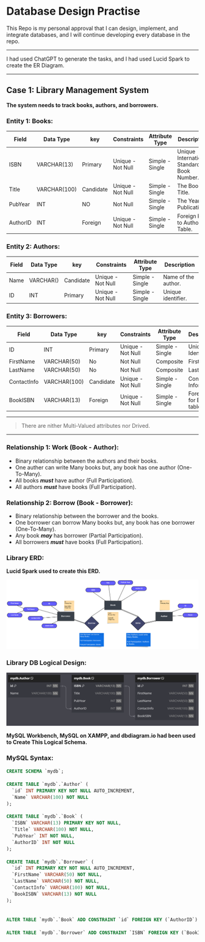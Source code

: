 # Database Design Practise

This Repo is my personal approval that I can design, implement, and integrate databases, and I will continue developing every database in the repo.

---

I had used ChatGPT to generate the tasks, and I had used Lucid Spark to create the ER Diagram.

---

## Case 1: Library Management System

**The system needs to track books, authors, and borrowers.**

### Entity 1: Books:

|   Field  |   Data Type  |    key    |    Constraints    |  Attribute Type |                 Description                |
|--------|------------|---------|-----------------|---------------|------------------------------------------|
| ISBN     |  VARCHAR(13) |  Primary  | Unique - Not Null | Simple - Single | Unique International Standard Book Number. |
| Title    | VARCHAR(100) | Candidate | Unique - Not Null | Simple - Single | The Book Title.                            |
| PubYear  |      INT     |     NO    |      Not Null     | Simple - Single | The Year of Publication.                   |
| AuthorID |      INT     |  Foreign  | Unique - Not Null | Simple - Single | Foreign Key to Authors Table.              |

### Entity 2: Authors:

| Field | Data Type | key       | Constraints       | Attribute Type  | Description          |
|-------|-----------|-----------|-------------------|-----------------|----------------------|
| Name  | VARCHAR() | Candidate | Unique - Not Null | Simple - Single | Name of the author.  |
| ID    | INT       | Primary   | Unique - Not Null | Simple - Single | Unique identifier.   |

### Entity 3: Borrowers:

| Field       | Data Type    | key       | Constraints       | Attribute Type  | Description                  |
|-------------|--------------|-----------|-------------------|-----------------|------------------------------|
| ID          | INT          | Primary   | Unique - Not Null | Simple - Single | Unique Identifier.           |
| FirstName   | VARCHAR(50)  | No        | Not Null | Composite       | First Name.                  |
| LastName    | VARCHAR(50)  | No        | Not Null | Composite       | Last Name.                   |
| ContactInfo | VARCHAR(100) | Candidate | Unique - Not Null | Simple - Single | Contact Information.         |
| BookISBN    | VARCHAR(13)  | Foreign   | Unique - Not Null | Simple - Single | Foreign Key for Books table. |

---
> There are nither Multi-Valued attributes nor Drived.
---

### Relationship 1: Work (Book - Author):

- Binary relationship between the authors and their books.
- One auther can write Many books but, any book has one author (One-To-Many).
- All books **_must_** have author (Full Participation).
- All authors **_must_** have books (Full Participation).

### Relationship 2: Borrow (Book - Borrower):

- Binary relationship between the borrower and the books.
- One borrower can borrow Many books but, any book has one borrower (One-To-Many).
- Any book **_may_** has borrower (Partial Participation).
- All borrowers **_must_** have books (Full Participation).

### Library ERD: 

**Lucid Spark used to create this ERD.**

![ERD](https://github.com/ibrahim99035/DatabasePractise/blob/7998c4cf1a5dc77fe6edaac9aff2a26a85564e67/Library%20Management%20System/Library%20ERD.png)

### Library DB Logical Design: 

![LogicalDesign](https://github.com/ibrahim99035/DatabasePractise/blob/621a2acea87e17abfc29b24c105197c248c0785c/Library%20Management%20System/dbdiagramio.PNG)

**MySQL Workbench, MySQL on XAMPP, and dbdiagram.io had been used to Create This Logical Schema.**

### MySQL Syntax:

```sql
CREATE SCHEMA `mydb`;

CREATE TABLE `mydb`.`Author` (
  `id` INT PRIMARY KEY NOT NULL AUTO_INCREMENT,
  `Name` VARCHAR(100) NOT NULL
);

CREATE TABLE `mydb`.`Book` (
  `ISBN` VARCHAR(13) PRIMARY KEY NOT NULL,
  `Title` VARCHAR(100) NOT NULL,
  `PubYear` INT NOT NULL,
  `AuthorID` INT NOT NULL
);

CREATE TABLE `mydb`.`Borrower` (
  `id` INT PRIMARY KEY NOT NULL AUTO_INCREMENT,
  `FirstName` VARCHAR(50) NOT NULL,
  `LastName` VARCHAR(50) NOT NULL,
  `ContactInfo` VARCHAR(100) NOT NULL,
  `BookISBN` VARCHAR(13) NOT NULL
);


ALTER TABLE `mydb`.`Book` ADD CONSTRAINT `id` FOREIGN KEY (`AuthorID`) REFERENCES `mydb`.`Author` (`id`) ON DELETE NO ACTION ON UPDATE NO ACTION;

ALTER TABLE `mydb`.`Borrower` ADD CONSTRAINT `ISBN` FOREIGN KEY (`BookISBN`) REFERENCES `mydb`.`Book` (`ISBN`) ON DELETE NO ACTION ON UPDATE NO ACTION;

```

